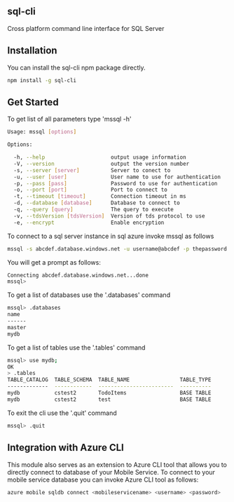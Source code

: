 ## sql-cli

Cross platform command line interface for SQL Server

## Installation

You can install the sql-cli npm package directly.

```bash
npm install -g sql-cli
```

## Get Started

To get list of all parameters type 'mssql -h'

```bash
Usage: mssql [options]

Options:

  -h, --help                     output usage information
  -V, --version                  output the version number
  -s, --server [server]          Server to conect to
  -u, --user [user]              User name to use for authentication
  -p, --pass [pass]              Password to use for authentication
  -o, --port [port]              Port to connect to
  -t, --timeout [timeout]        Connection timeout in ms
  -d, --database [database]      Database to connect to
  -q, --query [query]            The query to execute
  -v, --tdsVersion [tdsVersion]  Version of tds protocol to use
  -e, --encrypt                  Enable encryption
```    
To connect to a sql server instance in sql azure invoke mssql as follows

```bash
mssql -s abcdef.database.windows.net -u username@abcdef -p thepassword -d mydatabase -e
```
  
You will get a prompt as follows:

```bash
Connecting abcdef.database.windows.net...done
mssql>
```

To get a list of databases use the '.databases' command

```bash
mssql> .databases
name
------
master
mydb
```
  
To get a list of tables use the '.tables' command

```bash
mssql> use mydb;
OK
> .tables
TABLE_CATALOG  TABLE_SCHEMA  TABLE_NAME                TABLE_TYPE
-------------  ------------  ------------------------  ----------
mydb           cstest2       TodoItems                 BASE TABLE
mydb           cstest2       test                      BASE TABLE
```
To exit the cli use the '.quit' command

```bash
mssql> .quit
```
## Integration with Azure CLI 

This module also serves as an extension to Azure CLI tool that allows you to directly connect to database of your Mobile Service. To connect to your mobile service database you can invoke Azure CLI tool as follows:

```bash
azure mobile sqldb connect <mobileservicename> <username> <password>
```
